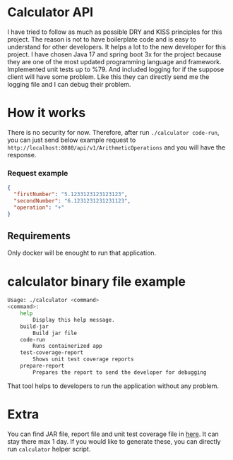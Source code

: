 # Calculator API
I have tried to follow as much as possible DRY and KISS principles for this project. The reason is not to have boilerplate code and is easy to understand for other developers. It helps a lot to the new developer for this project. I have chosen Java 17 and spring boot 3x for the project because they are one of the most updated programming language and framework. Implemented unit tests up to %79. And included logging for if the suppose client will have some problem. Like this they can directly send me the logging file and I can debug their problem.

# How it works
There is no security for now. Therefore, after run `./calculator code-run`, you can just send below example request to `http://localhost:8080/api/v1/ArithmeticOperations` and you will have the response.
### Request example
```json
{
  "firstNumber": "5.1233123123123123",
  "secondNumber": "6.1231231231231123",
  "operation": "+"
}
```

## Requirements
Only docker will be enought to run that application.

# calculator binary file example
```bash
Usage: ./calculator <command>
<command>:
    help
        Display this help message.
    build-jar
        Build jar file
    code-run
        Runs containerized app
    test-coverage-report
        Shows unit test coverage reports
    prepare-report
        Prepares the report to send the developer for debugging
```
 That tool helps to developers to run the application without any problem.

 # Extra
 You can find JAR file, report file and unit test coverage file in [here](https://github.com/serdarakyol/calculator/actions/runs/4753422158). It can stay there max 1 day. If you would like to generate these, you can directly run `calculator` helper script.
